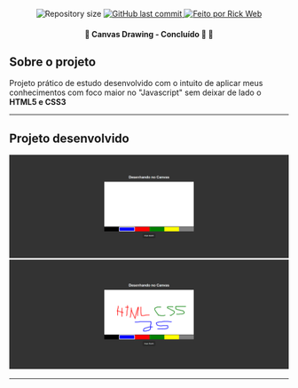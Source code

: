 <p align="center">
  <img alt="Repository size" src="https://img.shields.io/github/repo-size/rickweb3/canvas-drawing">
  <a href="https://github.com/rickweb3/canvas-drawing/commits/master">
    <img alt="GitHub last commit" src="https://img.shields.io/github/last-commit/rickweb3/canvas-drawing">
  </a>
  <a href="">
    <img alt="Feito por Rick Web" src="https://img.shields.io/badge/desenvolvido%20por-RickWeb-%237519C1">
  </a>
</p>



<h4 align="center"> 
	🚧 Canvas Drawing - Concluído 🚀 🚧
</h4>



## Sobre o projeto

Projeto prático de estudo desenvolvido com o intuito de aplicar meus conhecimentos com foco maior no "Javascript" sem deixar de lado o **HTML5 e CSS3**

---


## Projeto desenvolvido

![Screenshot](img_readme/canvas-drawing_1.png)
![Screenshot](img_readme/canvas-drawing_2.png)

---
